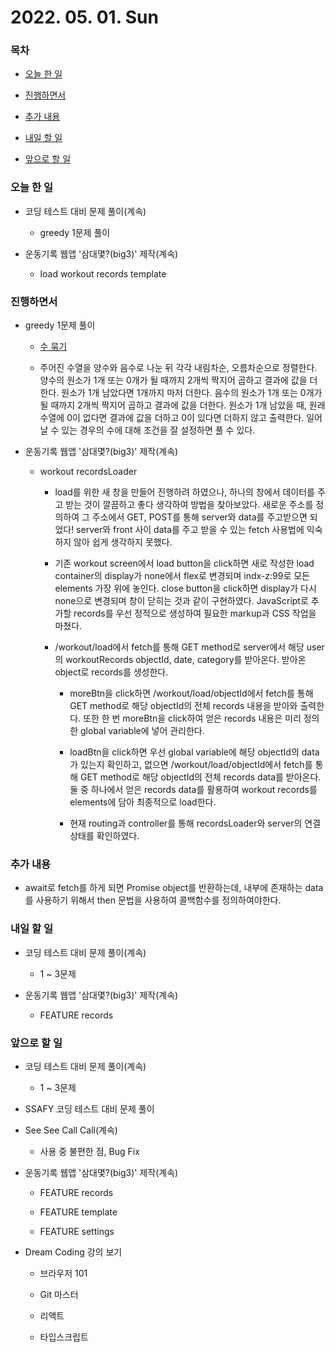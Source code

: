# 2022. 05. 01. Sun

### 목차

- [오늘 한 일](#오늘-한-일)

- [진행하면서](#진행하면서)

- [추가 내용](#추가-내용)

- [내일 할 일](#내일-할-일)

- [앞으로 할 일](#앞으로-할-일)

### 오늘 한 일

- 코딩 테스트 대비 문제 풀이(계속)

  - greedy 1문제 풀이

- 운동기록 웹앱 '삼대몇?(big3)' 제작(계속)

  - load workout records template

### 진행하면서

- greedy 1문제 풀이

  - [수 묶기](https://www.acmicpc.net/problem/1744)

  - 주어진 수열을 양수와 음수로 나눈 뒤 각각 내림차순, 오름차순으로 정렬한다. 양수의 원소가 1개 또는 0개가 될 때까지 2개씩 짝지어 곱하고 결과에 값을 더한다. 원소가 1개 남았다면 1개까지 마저 더한다. 음수의 원소가 1개 또는 0개가 될 때까지 2개씩 짝지어 곱하고 결과에 값을 더한다. 원소가 1개 남았을 때, 원래 수열에 0이 없다면 결과에 값을 더하고 0이 있다면 더하지 않고 출력한다. 일어날 수 있는 경우의 수에 대해 조건을 잘 설정하면 풀 수 있다.

- 운동기록 웹앱 '삼대몇?(big3)' 제작(계속)

  - workout recordsLoader

    - load를 위한 새 창을 만들어 진행하려 하였으나, 하나의 창에서 데이터를 주고 받는 것이 깔끔하고 좋다 생각하여 방법을 찾아보았다. 새로운 주소를 정의하여 그 주소에서 GET, POST를 통해 server와 data를 주고받으면 되었다! server와 front 사이 data를 주고 받을 수 있는 fetch 사용법에 익숙하지 않아 쉽게 생각하지 못했다.

    - 기존 workout screen에서 load button을 click하면 새로 작성한 load container의 display가 none에서 flex로 변경되며 indx-z:99로 모든 elements 가장 위에 놓인다. close button을 click하면 display가 다시 none으로 변경되며 창이 닫히는 것과 같이 구현하였다. JavaScript로 추가할 records를 우선 정적으로 생성하여 필요한 markup과 CSS 작업을 마쳤다.

    - /workout/load에서 fetch를 통해 GET method로 server에서 해당 user의 workoutRecords objectId, date, category를 받아온다. 받아온 object로 records를 생성한다.

      - moreBtn을 click하면 /workout/load/objectId에서 fetch를 통해 GET method로 해당 objectId의 전체 records 내용을 받아와 출력한다. 또한 한 번 moreBtn을 click하여 얻은 records 내용은 미리 정의한 global variable에 넣어 관리한다.

      - loadBtn을 click하면 우선 global variable에 해당 objectId의 data가 있는지 확인하고, 없으면 /workout/load/objectId에서 fetch를 통해 GET method로 해당 objectId의 전체 records data를 받아온다. 둘 중 하나에서 얻은 records data를 활용하여 workout records를 elements에 담아 최종적으로 load한다.

      - 현재 routing과 controller를 통해 recordsLoader와 server의 연결 상태를 확인하였다.

### 추가 내용

- await로 fetch를 하게 되면 Promise object를 반환하는데, 내부에 존재하는 data를 사용하기 위해서 then 문법을 사용하여 콜백함수를 정의하여야한다.

### 내일 할 일

- 코딩 테스트 대비 문제 풀이(계속)

  - 1 ~ 3문제

- 운동기록 웹앱 '삼대몇?(big3)' 제작(계속)

  - FEATURE records

### 앞으로 할 일

- 코딩 테스트 대비 문제 풀이(계속)

  - 1 ~ 3문제

- SSAFY 코딩 테스트 대비 문제 풀이

- See See Call Call(계속)

  - 사용 중 불편한 점, Bug Fix

- 운동기록 웹앱 '삼대몇?(big3)' 제작(계속)

  - FEATURE records

  - FEATURE template

  - FEATURE settings

- Dream Coding 강의 보기

  - 브라우저 101

  - Git 마스터

  - 리액트

  - 타입스크립트

<br><br>
